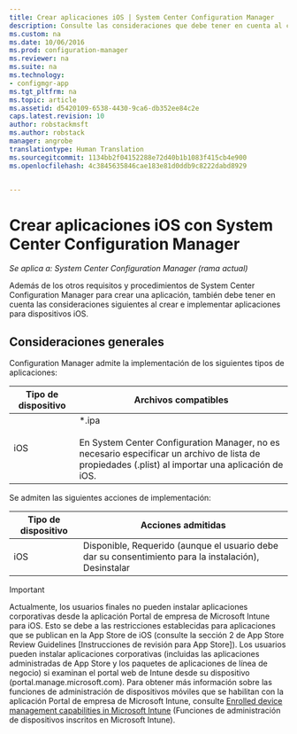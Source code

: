 ```yaml
---
title: Crear aplicaciones iOS | System Center Configuration Manager
description: Consulte las consideraciones que debe tener en cuenta al crear e implementar aplicaciones para dispositivos iOS.
ms.custom: na
ms.date: 10/06/2016
ms.prod: configuration-manager
ms.reviewer: na
ms.suite: na
ms.technology:
- configmgr-app
ms.tgt_pltfrm: na
ms.topic: article
ms.assetid: d5420109-6538-4430-9ca6-db352ee84c2e
caps.latest.revision: 10
author: robstackmsft
ms.author: robstack
manager: angrobe
translationtype: Human Translation
ms.sourcegitcommit: 1134bb2f04152288e72d40b1b1083f415cb4e900
ms.openlocfilehash: 4c3845635846cae183e81d0ddb9c8222dabd8929


---
```

# <a name="create-ios-applications-with-system-center-configuration-manager"></a>Crear aplicaciones iOS con System Center Configuration Manager

*Se aplica a: System Center Configuration Manager (rama actual)*

Además de los otros requisitos y procedimientos de System Center Configuration Manager para crear una aplicación, también debe tener en cuenta las consideraciones siguientes al crear e implementar aplicaciones para dispositivos iOS.  

## <a name="general-considerations"></a>Consideraciones generales  
 Configuration Manager admite la implementación de los siguientes tipos de aplicaciones:  

|Tipo de dispositivo|Archivos compatibles|  
|-----------------|---------------------|  
|iOS|*.ipa<br /><br /> En System Center Configuration Manager, no es necesario especificar un archivo de lista de propiedades (.plist) al importar una aplicación de iOS.|  

 Se admiten las siguientes acciones de implementación:  

|Tipo de dispositivo|Acciones admitidas|  
|-----------------|-----------------------|  
|iOS|Disponible, Requerido (aunque el usuario debe dar su consentimiento para la instalación), Desinstalar|  

> [!IMPORTANT]  
>  Actualmente, los usuarios finales no pueden instalar aplicaciones corporativas desde la aplicación Portal de empresa de Microsoft Intune para iOS. Esto se debe a las restricciones establecidas para aplicaciones que se publican en la App Store de iOS (consulte la sección 2 de App Store Review Guidelines [Instrucciones de revisión para App Store]). Los usuarios pueden instalar aplicaciones corporativas (incluidas las aplicaciones administradas de App Store y los paquetes de aplicaciones de línea de negocio) si examinan el portal web de Intune desde su dispositivo (portal.manage.microsoft.com). Para obtener más información sobre las funciones de administración de dispositivos móviles que se habilitan con la aplicación Portal de empresa de Microsoft Intune, consulte [Enrolled device management capabilities in Microsoft Intune](https://technet.microsoft.com/library/dn600287.aspx) (Funciones de administración de dispositivos inscritos en Microsoft Intune).  



<!--HONumber=Nov16_HO1-->


